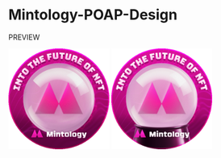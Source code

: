 # Mintology-POAP-Design

PREVIEW

<img width="200" src="https://github.com/payjoe93/Mintology-POAP-Design/blob/main/Mintology_POAP_v1.gif"> <img width="200" src="https://github.com/payjoe93/Mintology-POAP-Design/blob/main/Mintology_POAP_v2.gif">
